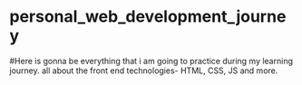 # personal_web_development_journey
#Here is gonna be everything that i am going to practice during my learning journey.
all about the front end technologies- HTML, CSS, JS and more.
